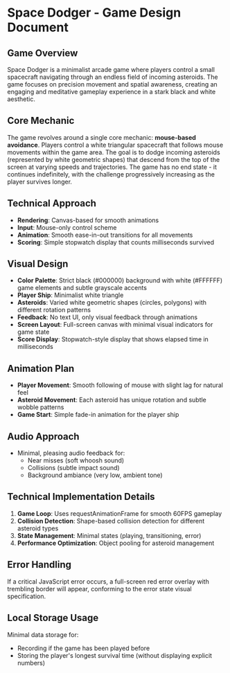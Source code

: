 # Space Dodger - Game Design Document

## Game Overview
Space Dodger is a minimalist arcade game where players control a small spacecraft navigating through an endless field of incoming asteroids. The game focuses on precision movement and spatial awareness, creating an engaging and meditative gameplay experience in a stark black and white aesthetic.

## Core Mechanic
The game revolves around a single core mechanic: **mouse-based avoidance**. Players control a white triangular spacecraft that follows mouse movements within the game area. The goal is to dodge incoming asteroids (represented by white geometric shapes) that descend from the top of the screen at varying speeds and trajectories. The game has no end state - it continues indefinitely, with the challenge progressively increasing as the player survives longer.

## Technical Approach
- **Rendering**: Canvas-based for smooth animations
- **Input**: Mouse-only control scheme
- **Animation**: Smooth ease-in-out transitions for all movements
- **Scoring**: Simple stopwatch display that counts milliseconds survived

## Visual Design
- **Color Palette**: Strict black (#000000) background with white (#FFFFFF) game elements and subtle grayscale accents
- **Player Ship**: Minimalist white triangle
- **Asteroids**: Varied white geometric shapes (circles, polygons) with different rotation patterns
- **Feedback**: No text UI, only visual feedback through animations
- **Screen Layout**: Full-screen canvas with minimal visual indicators for game state
- **Score Display**: Stopwatch-style display that shows elapsed time in milliseconds

## Animation Plan
- **Player Movement**: Smooth following of mouse with slight lag for natural feel
- **Asteroid Movement**: Each asteroid has unique rotation and subtle wobble patterns
- **Game Start**: Simple fade-in animation for the player ship

## Audio Approach
- Minimal, pleasing audio feedback for:
  - Near misses (soft whoosh sound)
  - Collisions (subtle impact sound)
  - Background ambiance (very low, ambient tone)

## Technical Implementation Details
1. **Game Loop**: Uses requestAnimationFrame for smooth 60FPS gameplay
2. **Collision Detection**: Shape-based collision detection for different asteroid types
3. **State Management**: Minimal states (playing, transitioning, error)
4. **Performance Optimization**: Object pooling for asteroid management

## Error Handling
If a critical JavaScript error occurs, a full-screen red error overlay with trembling border will appear, conforming to the error state visual specification.

## Local Storage Usage
Minimal data storage for:
- Recording if the game has been played before
- Storing the player's longest survival time (without displaying explicit numbers)
